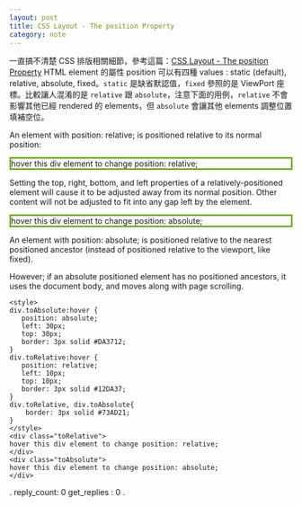 ```yaml
---
layout: post
title: CSS Layout - The position Property
category: note
---
```

一直搞不清楚 CSS 排版相關細節，參考這篇：[CSS Layout - The position Property](https://www.w3schools.com/css/css_positioning.asp)
HTML element  的屬性 position 可以有四種 values : static (default), relative, absolute, fixed。`static` 是缺省默認值，`fixed` 參照的是 ViewPort 座標。比較讓人混淆的是 `relative` 跟 `absolute`，注意下面的用例，`relative` 不會影響其他已經 rendered 的 elements，但 `absolute` 會讓其他 elements 調整位置填補空位。

<style>
div.toAbsolute:hover {
   position: absolute;
   left: 10px;
   top: 100px;
   border: 3px solid #DA3712;
}
div.toRelative:hover {
   position: relative;
   left: 10px;
   top: 10px;
   border: 3px solid #12DA37;
}
div.toRelative, div.toAbsolute{
    border: 3px solid #73AD21;
}
</style>
<div style="position: relative;">
<p>An element with position: relative; is positioned relative to its normal position:</p>
<div class="toRelative">
hover this div element to change position: relative;
</div>
<p>Setting the top, right, bottom, and left properties of a relatively-positioned element will cause it to be adjusted away from its normal position. Other content will not be adjusted to fit into any gap left by the element.</p>
<div class="toAbsolute">
hover this div element to change position: absolute;
</div>
<p>An element with position: absolute; is positioned relative to the nearest positioned ancestor (instead of positioned relative to the viewport, like fixed).</p>
<p>However; if an absolute positioned element has no positioned ancestors, it uses the document body, and moves along with page scrolling.</p>
</div>

```
<style>
div.toAbsolute:hover {
   position: absolute;
   left: 30px;
   top: 30px;
   border: 3px solid #DA3712;
}
div.toRelative:hover {
   position: relative;
   left: 10px;
   top: 10px;
   border: 3px solid #12DA37;
}
div.toRelative, div.toAbsolute{
    border: 3px solid #73AD21;
}
</style>
<div class="toRelative">
hover this div element to change position: relative;
</div>
<div class="toAbsolute">
hover this div element to change position: absolute;
</div>
```
.
reply_count: 0
get_replies : 0
.
